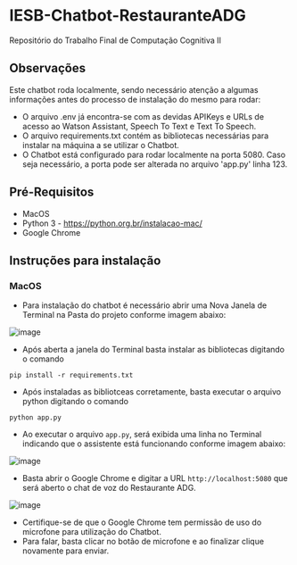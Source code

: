 # IESB-Chatbot-RestauranteADG
Repositório do Trabalho Final de Computação Cognitiva II

## Observações
Este chatbot roda localmente, sendo necessário atenção a algumas informações antes do processo de instalação do mesmo para rodar:
- O arquivo .env já encontra-se com as devidas APIKeys e URLs de acesso ao Watson Assistant, Speech To Text e Text To Speech.
- O arquivo requirements.txt contém as bibliotecas necessárias para instalar na máquina a se utilizar o Chatbot.
- O Chatbot está configurado para rodar localmente na porta 5080. Caso seja necessário, a porta pode ser alterada no arquivo 'app.py' linha 123.

## Pré-Requisitos
- MacOS
- Python 3 - https://python.org.br/instalacao-mac/
- Google Chrome

## Instruções para instalação
### MacOS
- Para instalação do chatbot é necessário abrir uma Nova Janela de Terminal na Pasta do projeto conforme imagem abaixo:

![image](https://user-images.githubusercontent.com/32220516/169116445-ce38fa0c-562b-4c72-aeb0-25b9ab52fb42.png)

- Após aberta a janela do Terminal basta instalar as bibliotecas digitando o comando

```pip install -r requirements.txt```

- Após instaladas as bibliotceas corretamente, basta executar o arquivo python digitando o comando

```python app.py```

- Ao executar o arquivo ```app.py```, será exibida uma linha no Terminal indicando que o assistente está funcionando conforme imagem abaixo:

![image](https://user-images.githubusercontent.com/32220516/169118273-0522f366-ba3a-4746-9d83-10cad3b95178.png)

- Basta abrir o Google Chrome e digitar a URL ```http://localhost:5080``` que será aberto o chat de voz do Restaurante ADG.

![image](https://user-images.githubusercontent.com/32220516/169118617-ee43ad8a-866d-4d95-925f-e5315d8b5e53.png)

- Certifique-se de que o Google Chrome tem permissão de uso do microfone para utilização do Chatbot.
- Para falar, basta clicar no botão de microfone e ao finalizar clique novamente para enviar.
